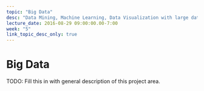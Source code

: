 ```yaml
---
topic: "Big Data"
desc: "Data Mining, Machine Learning, Data Visualization with large data sets"
lecture_date: 2016-08-29 09:00:00.00-7:00
week: "5"
link_topic_desc_only: true
---
```


# Big Data

TODO: Fill this in with general description of this project area.

